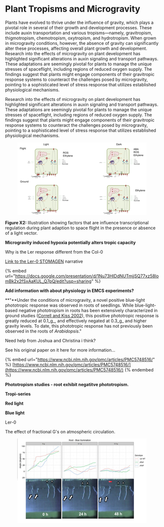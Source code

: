 # Plant Tropisms and Microgravity

Plants have evolved to thrive under the influence of gravity, which plays a pivotal role in several of their growth and development processes. These include auxin transportation and various tropisms—namely, gravitropism, thigmotropism, chemotropism, oxytropism, and hydrotropism. When grown in microgravity conditions, however, the absence of gravity can significantly alter these processes, affecting overall plant growth and development. Research into the effects of microgravity on plant development has highlighted significant alterations in auxin signaling and transport pathways. These adaptations are seemingly pivotal for plants to manage the unique stresses of spaceflight, including regions of reduced oxygen supply. The findings suggest that plants might engage components of their gravitropic response systems to counteract the challenges posed by microgravity, pointing to a sophisticated level of stress response that utilizes established physiological mechanisms.

Research into the effects of microgravity on plant development has highlighted significant alterations in auxin signaling and transport pathways. These adaptations are seemingly pivotal for plants to manage the unique stresses of spaceflight, including regions of reduced oxygen supply. The findings suggest that plants might engage components of their gravitropic response systems to counteract the challenges posed by microgravity, pointing to a sophisticated level of stress response that utilizes established physiological mechanisms.



<figure><img src=".gitbook/assets/image (10).png" alt=""><figcaption></figcaption></figure>

**Figure X2:** Illustration showing factors that are influence transcriptional regulation during plant adaption to space flight in the presence or absence of a light vector.&#x20;



**Microgravity induced hypoxia potentially alters tropic capacity**&#x20;



Why is the Ler response different from the Col-0

[Link to the Ler-0 STOMAGEN](https://docs.google.com/presentation/d/1Nu73HIDdNUTmjjSQ77xz58lomBk2x2fSxAaKUL\_Q7pQ/edit?usp=sharing) narrative

{% embed url="https://docs.google.com/presentation/d/1Nu73HIDdNUTmjjSQ77xz58lomBk2x2fSxAaKUL_Q7pQ/edit?usp=sharing" %}



**Add information with about physiology in EMCS experiments?**&#x20;

**"**Under the conditions of microgravity, a novel positive blue-light phototropic response was observed in roots of seedlings. While blue-light-based negative phototropism in roots has been extensively characterized in ground studies ([Correll and Kiss 2002](https://www.ncbi.nlm.nih.gov/pmc/articles/PMC5748516/#R12)), this positive phototropic response is greatly reduced at 0.1_g_, and effectively negated at 0.3_g_ and higher gravity levels. To date, this phototropic response has not previously been observed in the roots of _Arabidopsis_."&#x20;

Need help from Joshua and Christina i think?

See his original paper on it here for more information...&#x20;

{% embed url="https://www.ncbi.nlm.nih.gov/pmc/articles/PMC5748516/" %}
[https://www.ncbi.nlm.nih.gov/pmc/articles/PMC5748516/](https://www.ncbi.nlm.nih.gov/pmc/articles/PMC5748516/)
{% endembed %}

**Phototropism studies - root exhibit negatitve phototropism.**&#x20;

**Tropi-series**

**Red light**

**Blue light**&#x20;





Ler-0&#x20;

The effect of fractional G's on atmospheric circulation. &#x20;

<figure><img src=".gitbook/assets/image (18).png" alt=""><figcaption></figcaption></figure>

